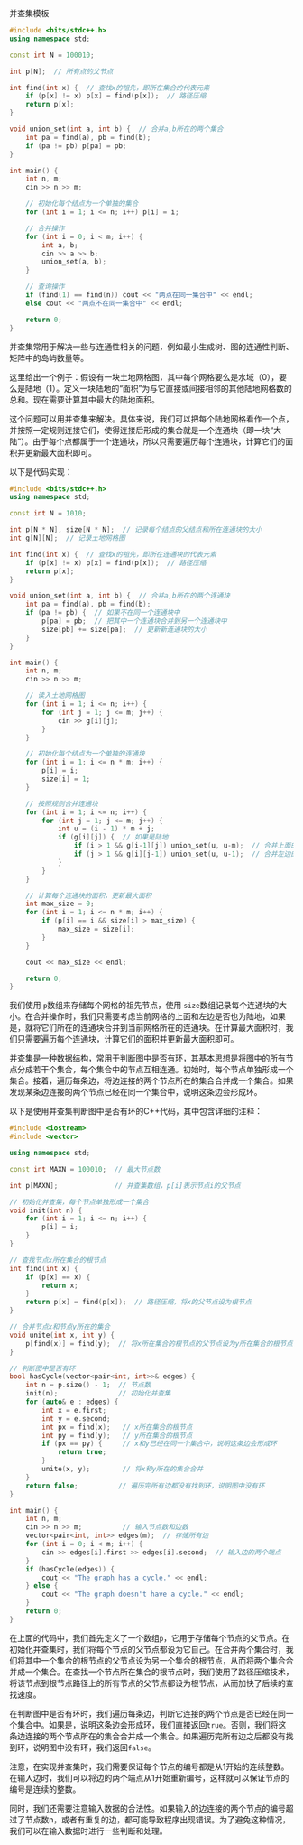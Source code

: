 并查集模板
```cpp
#include <bits/stdc++.h>
using namespace std;

const int N = 100010;

int p[N];  // 所有点的父节点

int find(int x) {  // 查找x的祖先，即所在集合的代表元素
    if (p[x] != x) p[x] = find(p[x]);  // 路径压缩
    return p[x];
}

void union_set(int a, int b) {  // 合并a,b所在的两个集合
    int pa = find(a), pb = find(b);
    if (pa != pb) p[pa] = pb;
}

int main() {
    int n, m;
    cin >> n >> m;

    // 初始化每个结点为一个单独的集合
    for (int i = 1; i <= n; i++) p[i] = i;

    // 合并操作
    for (int i = 0; i < m; i++) {
        int a, b;
        cin >> a >> b;
        union_set(a, b);
    }

    // 查询操作
    if (find(1) == find(n)) cout << "两点在同一集合中" << endl;
    else cout << "两点不在同一集合中" << endl;

    return 0;
}
```


并查集常用于解决一些与连通性相关的问题，例如最小生成树、图的连通性判断、矩阵中的岛屿数量等。

这里给出一个例子：假设有一块土地网格图，其中每个网格要么是水域（0），要么是陆地（1）。定义一块陆地的“面积”为与它直接或间接相邻的其他陆地网格数的总和。现在需要计算其中最大的陆地面积。

这个问题可以用并查集来解决。具体来说，我们可以把每个陆地网格看作一个点，并按照一定规则连接它们，使得连接后形成的集合就是一个连通块（即一块“大陆”）。由于每个点都属于一个连通块，所以只需要遍历每个连通块，计算它们的面积并更新最大面积即可。

以下是代码实现：

```c++
#include <bits/stdc++.h>
using namespace std;

const int N = 1010;

int p[N * N], size[N * N];  // 记录每个结点的父结点和所在连通块的大小
int g[N][N];  // 记录土地网格图 

int find(int x) {  // 查找x的祖先，即所在连通块的代表元素
    if (p[x] != x) p[x] = find(p[x]);  // 路径压缩
    return p[x];
}

void union_set(int a, int b) {  // 合并a,b所在的两个连通块
    int pa = find(a), pb = find(b);
    if (pa != pb) {  // 如果不在同一个连通块中
        p[pa] = pb;  // 把其中一个连通块合并到另一个连通块中
        size[pb] += size[pa];  // 更新新连通块的大小
    }
}

int main() {
    int n, m;
    cin >> n >> m;

    // 读入土地网格图
    for (int i = 1; i <= n; i++) {
        for (int j = 1; j <= m; j++) {
            cin >> g[i][j];
        }
    }

    // 初始化每个结点为一个单独的连通块
    for (int i = 1; i <= n * m; i++) {
        p[i] = i;
        size[i] = 1;
    }

    // 按照规则合并连通块
    for (int i = 1; i <= n; i++) {
        for (int j = 1; j <= m; j++) {
            int u = (i - 1) * m + j;
            if (g[i][j]) {  // 如果是陆地
                if (i > 1 && g[i-1][j]) union_set(u, u-m);  // 合并上面的点
                if (j > 1 && g[i][j-1]) union_set(u, u-1);  // 合并左边的点
            }
        }
    }

    // 计算每个连通块的面积，更新最大面积
    int max_size = 0;
    for (int i = 1; i <= n * m; i++) {
        if (p[i] == i && size[i] > max_size) {
            max_size = size[i];
        }
    }

    cout << max_size << endl;

    return 0;
}
```

我们使用 `p`数组来存储每个网格的祖先节点，使用 `size`数组记录每个连通块的大小。在合并操作时，我们只需要考虑当前网格的上面和左边是否也为陆地，如果是，就将它们所在的连通块合并到当前网格所在的连通块。在计算最大面积时，我们只需要遍历每个连通块，计算它们的面积并更新最大面积即可。


并查集是一种数据结构，常用于判断图中是否有环，其基本思想是将图中的所有节点分成若干个集合，每个集合中的节点互相连通。初始时，每个节点单独形成一个集合。接着，遍历每条边，将边连接的两个节点所在的集合合并成一个集合。如果发现某条边连接的两个节点已经在同一个集合中，说明这条边会形成环。

以下是使用并查集判断图中是否有环的C++代码，其中包含详细的注释：

```cpp
#include <iostream>
#include <vector>

using namespace std;

const int MAXN = 100010;  // 最大节点数

int p[MAXN];              // 并查集数组，p[i]表示节点i的父节点

// 初始化并查集，每个节点单独形成一个集合
void init(int n) {
    for (int i = 1; i <= n; i++) {
        p[i] = i;
    }
}

// 查找节点x所在集合的根节点
int find(int x) {
    if (p[x] == x) {
        return x;
    }
    return p[x] = find(p[x]);  // 路径压缩，将x的父节点设为根节点
}

// 合并节点x和节点y所在的集合
void unite(int x, int y) {
    p[find(x)] = find(y);  // 将x所在集合的根节点的父节点设为y所在集合的根节点
}

// 判断图中是否有环
bool hasCycle(vector<pair<int, int>>& edges) {
    int n = p.size() - 1;  // 节点数
    init(n);               // 初始化并查集
    for (auto& e : edges) {
        int x = e.first;
        int y = e.second;
        int px = find(x);   // x所在集合的根节点
        int py = find(y);   // y所在集合的根节点
        if (px == py) {     // x和y已经在同一个集合中，说明这条边会形成环
            return true;
        }
        unite(x, y);        // 将x和y所在的集合合并
    }
    return false;          // 遍历完所有边都没有找到环，说明图中没有环
}

int main() {
    int n, m;
    cin >> n >> m;          // 输入节点数和边数
    vector<pair<int, int>> edges(m);  // 存储所有边
    for (int i = 0; i < m; i++) {
        cin >> edges[i].first >> edges[i].second;  // 输入边的两个端点
    }
    if (hasCycle(edges)) {
        cout << "The graph has a cycle." << endl;
    } else {
        cout << "The graph doesn't have a cycle." << endl;
    }
    return 0;
}
```

在上面的代码中，我们首先定义了一个数组`p`，它用于存储每个节点的父节点。在初始化并查集时，我们将每个节点的父节点都设为它自己。在合并两个集合时，我们将其中一个集合的根节点的父节点设为另一个集合的根节点，从而将两个集合合并成一个集合。在查找一个节点所在集合的根节点时，我们使用了路径压缩技术，将该节点到根节点路径上的所有节点的父节点都设为根节点，从而加快了后续的查找速度。

在判断图中是否有环时，我们遍历每条边，判断它连接的两个节点是否已经在同一个集合中。如果是，说明这条边会形成环，我们直接返回`true`。否则，我们将这条边连接的两个节点所在的集合合并成一个集合。如果遍历完所有边之后都没有找到环，说明图中没有环，我们返回`false`。

注意，在实现并查集时，我们需要保证每个节点的编号都是从1开始的连续整数。在输入边时，我们可以将边的两个端点从1开始重新编号，这样就可以保证节点的编号是连续的整数。

同时，我们还需要注意输入数据的合法性。如果输入的边连接的两个节点的编号超过了节点数n，或者有重复的边，都可能导致程序出现错误。为了避免这种情况，我们可以在输入数据时进行一些判断和处理。